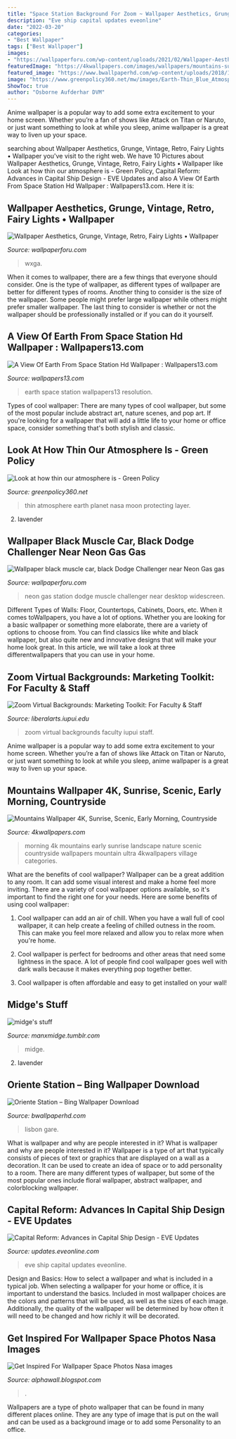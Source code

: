 ```yaml
---
title: "Space Station Background For Zoom ~ Wallpaper Aesthetics, Grunge, Vintage, Retro, Fairy Lights • Wallpaper"
description: "Eve ship capital updates eveonline"
date: "2022-03-20"
categories:
- "Best Wallpaper"
tags: ["Best Wallpaper"]
images:
- "https://wallpaperforu.com/wp-content/uploads/2021/02/Wallpaper-Aesthetics-Grunge-Vintage-Retro-Fairy-Lights49720x1280.jpg"
featuredImage: "https://4kwallpapers.com/images/wallpapers/mountains-sunrise-scenic-early-morning-countryside-village-2560x1440-3760.jpg"
featured_image: "https://www.bwallpaperhd.com/wp-content/uploads/2018/10/OrienteStation-1024x576.jpg"
image: "https://www.greenpolicy360.net/mw/images/Earth-Thin_Blue_Atmosphere-Moon_image_-_NASA.jpg"
ShowToc: true
author: "Osborne Aufderhar DVM"
---
```



Anime wallpaper is a popular way to add some extra excitement to your home screen. Whether you’re a fan of shows like Attack on Titan or Naruto, or just want something to look at while you sleep, anime wallpaper is a great way to liven up your space.

	

		
searching about Wallpaper Aesthetics, Grunge, Vintage, Retro, Fairy Lights • Wallpaper you've visit to the right web. We have 10 Pictures about Wallpaper Aesthetics, Grunge, Vintage, Retro, Fairy Lights • Wallpaper like Look at how thin our atmosphere is - Green Policy, Capital Reform: Advances in Capital Ship Design - EVE Updates and also A View Of Earth From Space Station Hd Wallpaper : Wallpapers13.com. Here it is:
		
    
## Wallpaper Aesthetics, Grunge, Vintage, Retro, Fairy Lights • Wallpaper

<img loading=lazy src="https://wallpaperforu.com/wp-content/uploads/2021/02/Wallpaper-Aesthetics-Grunge-Vintage-Retro-Fairy-Lights49720x1280.jpg" onerror="this.onerror=null;this.src='https://tse1.mm.bing.net/th?id=OIP.ohbX1MIgbvyDPcgL4c4fPgHaNK&amp;pid=15.1';" alt="Wallpaper Aesthetics, Grunge, Vintage, Retro, Fairy Lights • Wallpaper">

_Source: wallpaperforu.com_

>wxga. 

	

When it comes to wallpaper, there are a few things that everyone should consider. One is the type of wallpaper, as different types of wallpaper are better for different types of rooms. Another thing to consider is the size of the wallpaper. Some people might prefer large wallpaper while others might prefer smaller wallpaper. The last thing to consider is whether or not the wallpaper should be professionally installed or if you can do it yourself.

    
## A View Of Earth From Space Station Hd Wallpaper : Wallpapers13.com

<img loading=lazy src="https://www.wallpapers13.com/wp-content/uploads/2015/12/A-view-of-Earth-from-space-station-HD-wallpaper-1280x768.jpg" onerror="this.onerror=null;this.src='https://tse3.mm.bing.net/th?id=OIP.H6Kntmnx8uPSb0EnLFgwWgHaEc&amp;pid=15.1';" alt="A View Of Earth From Space Station Hd Wallpaper : Wallpapers13.com">

_Source: wallpapers13.com_

>earth space station wallpapers13 resolution. 

	

Types of cool wallpaper:
There are many types of cool wallpaper, but some of the most popular include abstract art, nature scenes, and pop art. If you're looking for a wallpaper that will add a little life to your home or office space, consider something that's both stylish and classic.

    
## Look At How Thin Our Atmosphere Is - Green Policy

<img loading=lazy src="https://www.greenpolicy360.net/mw/images/Earth-Thin_Blue_Atmosphere-Moon_image_-_NASA.jpg" onerror="this.onerror=null;this.src='https://tse4.mm.bing.net/th?id=OIP.P_E_zYd-VfOLEbAUfoinJAHaL2&amp;pid=15.1';" alt="Look at how thin our atmosphere is - Green Policy">

_Source: greenpolicy360.net_

>thin atmosphere earth planet nasa moon protecting layer. 

	

2. lavender 

    
## Wallpaper Black Muscle Car, Black Dodge Challenger Near Neon Gas Gas

<img loading=lazy src="https://wallpaperforu.com/wp-content/uploads/2020/07/neon-wallpaper-200702141131441440x900.jpg" onerror="this.onerror=null;this.src='https://tse3.mm.bing.net/th?id=OIP.n2fkJFI053rEM6hXqoc5KwHaEo&amp;pid=15.1';" alt="Wallpaper black muscle car, black Dodge Challenger near Neon Gas gas">

_Source: wallpaperforu.com_

>neon gas station dodge muscle challenger near desktop widescreen. 

	

Different Types of Walls: Floor, Countertops, Cabinets, Doors, etc.
When it comes toWallpapers, you have a lot of options. Whether you are looking for a basic wallpaper or something more elaborate, there are a variety of options to choose from. You can find classics like white and black wallpaper, but also quite new and innovative designs that will make your home look great. In this article, we will take a look at three differentwallpapers that you can use in your home.

    
## Zoom Virtual Backgrounds: Marketing Toolkit: For Faculty &amp; Staff

<img loading=lazy src="https://liberalarts.iupui.edu/images/faculty-staff/zoom-virtual-backgrounds/Circle-Center-Zoom.png" onerror="this.onerror=null;this.src='https://tse3.mm.bing.net/th?id=OIP.kE8RYB7PiZxDQjGfmE7vqAHaEK&amp;pid=15.1';" alt="Zoom Virtual Backgrounds: Marketing Toolkit: For Faculty &amp; Staff">

_Source: liberalarts.iupui.edu_

>zoom virtual backgrounds faculty iupui staff. 

	

Anime wallpaper is a popular way to add some extra excitement to your home screen. Whether you’re a fan of shows like Attack on Titan or Naruto, or just want something to look at while you sleep, anime wallpaper is a great way to liven up your space.

    
## Mountains Wallpaper 4K, Sunrise, Scenic, Early Morning, Countryside

<img loading=lazy src="https://4kwallpapers.com/images/wallpapers/mountains-sunrise-scenic-early-morning-countryside-village-2560x1440-3760.jpg" onerror="this.onerror=null;this.src='https://tse1.mm.bing.net/th?id=OIP.qWUL1iPArjCcRl2QeWvcCwHaEK&amp;pid=15.1';" alt="Mountains Wallpaper 4K, Sunrise, Scenic, Early Morning, Countryside">

_Source: 4kwallpapers.com_

>morning 4k mountains early sunrise landscape nature scenic countryside wallpapers mountain ultra 4kwallpapers village categories. 

	

What are the benefits of cool wallpaper?
Wallpaper can be a great addition to any room. It can add some visual interest and make a home feel more inviting. There are a variety of cool wallpaper options available, so it's important to find the right one for your needs. Here are some benefits of using cool wallpaper: 
1. Cool wallpaper can add an air of chill. When you have a wall full of cool wallpaper, it can help create a feeling of chilled outness in the room. This can make you feel more relaxed and allow you to relax more when you're home. 

2. Cool wallpaper is perfect for bedrooms and other areas that need some lightness in the space. A lot of people find cool wallpaper goes well with dark walls because it makes everything pop together better. 

3. Cool wallpaper is often affordable and easy to get installed on your wall!

    
## Midge&#039;s Stuff

<img loading=lazy src="https://wiki.cs.auckland.ac.nz/enggen131/images/6/61/New_Space_Background.JPG" onerror="this.onerror=null;this.src='https://tse1.mm.bing.net/th?id=OIP.jTkPPY79UUqp0MRkTqcW0AHaGu&amp;pid=15.1';" alt="midge&#039;s stuff">

_Source: manxmidge.tumblr.com_

>midge. 

	

2. lavender 

    
## Oriente Station – Bing Wallpaper Download

<img loading=lazy src="https://www.bwallpaperhd.com/wp-content/uploads/2018/10/OrienteStation-1024x576.jpg" onerror="this.onerror=null;this.src='https://tse3.mm.bing.net/th?id=OIP.0K3MIe9tKbLhtcRh2h_hLwHaEK&amp;pid=15.1';" alt="Oriente Station – Bing Wallpaper Download">

_Source: bwallpaperhd.com_

>lisbon gare. 

	

What is wallpaper and why are people interested in it?
What is wallpaper and why are people interested in it?
Wallpaper is a type of art that typically consists of pieces of text or graphics that are displayed on a wall as a decoration. It can be used to create an idea of space or to add personality to a room. There are many different types of wallpaper, but some of the most popular ones include floral wallpaper, abstract wallpaper, and colorblocking wallpaper.

    
## Capital Reform: Advances In Capital Ship Design - EVE Updates

<img loading=lazy src="https://webimg.ccpgamescdn.com/kvd74o0q2fjg/ahVrkJbbjOyGGCuka8KYY/5f553f8b66734e932667b25829b13536/SKINsPromotionalImage_1920x1080.jpg?w=360&amp;fm=jpg" onerror="this.onerror=null;this.src='https://tse4.mm.bing.net/th?id=OIP.7KhYSh8sdm79VMWeUOEsqQHaEK&amp;pid=15.1';" alt="Capital Reform: Advances in Capital Ship Design - EVE Updates">

_Source: updates.eveonline.com_

>eve ship capital updates eveonline. 

	

Design and Basics: How to select a wallpaper and what is included in a typical job.
When selecting a wallpaper for your home or office, it is important to understand the basics. Included in most wallpaper choices are the colors and patterns that will be used, as well as the sizes of each image. Additionally, the quality of the wallpaper will be determined by how often it will need to be changed and how richly it will be decorated.

    
## Get Inspired For Wallpaper Space Photos Nasa Images

<img loading=lazy src="https://lh6.googleusercontent.com/proxy/rGB64dP1s6c628poZu2ZFO5auAwfPnwBNdJ_9sILpdVMDXyksx2P1OHw8grkql8hagtl9PE6y-nTqQwBUZSgbRxu=w1200-h630-p-k-no-nu" onerror="this.onerror=null;this.src='https://tse2.mm.bing.net/th?id=OIP.Mxfz1O8lMUtETyC8LmRXUAHaD4&amp;pid=15.1';" alt="Get Inspired For Wallpaper Space Photos Nasa images">

_Source: alphawall.blogspot.com_

>. 

	



Wallpapers are a type of photo wallpaper that can be found in many different places online. They are any type of image that is put on the wall and can be used as a background image or to add some Personality to an office.


